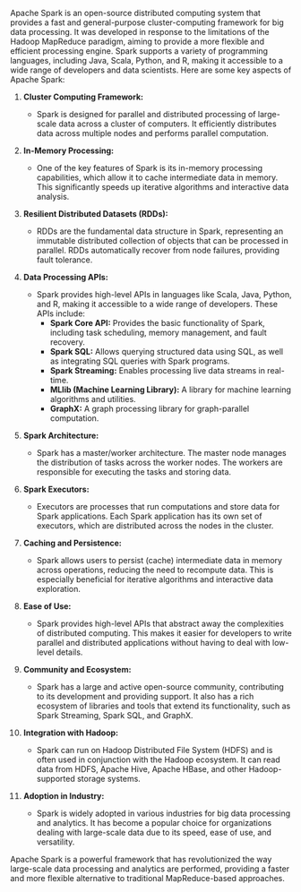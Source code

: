Apache Spark is an open-source distributed computing system that provides a fast and general-purpose cluster-computing framework for big data processing. It was developed in response to the limitations of the Hadoop MapReduce paradigm, aiming to provide a more flexible and efficient processing engine. Spark supports a variety of programming languages, including Java, Scala, Python, and R, making it accessible to a wide range of developers and data scientists. Here are some key aspects of Apache Spark:

1. **Cluster Computing Framework:**
   - Spark is designed for parallel and distributed processing of large-scale data across a cluster of computers. It efficiently distributes data across multiple nodes and performs parallel computation.

2. **In-Memory Processing:**
   - One of the key features of Spark is its in-memory processing capabilities, which allow it to cache intermediate data in memory. This significantly speeds up iterative algorithms and interactive data analysis.

3. **Resilient Distributed Datasets (RDDs):**
   - RDDs are the fundamental data structure in Spark, representing an immutable distributed collection of objects that can be processed in parallel. RDDs automatically recover from node failures, providing fault tolerance.

4. **Data Processing APIs:**
   - Spark provides high-level APIs in languages like Scala, Java, Python, and R, making it accessible to a wide range of developers. These APIs include:
      - **Spark Core API:** Provides the basic functionality of Spark, including task scheduling, memory management, and fault recovery.
      - **Spark SQL:** Allows querying structured data using SQL, as well as integrating SQL queries with Spark programs.
      - **Spark Streaming:** Enables processing live data streams in real-time.
      - **MLlib (Machine Learning Library):** A library for machine learning algorithms and utilities.
      - **GraphX:** A graph processing library for graph-parallel computation.

5. **Spark Architecture:**
   - Spark has a master/worker architecture. The master node manages the distribution of tasks across the worker nodes. The workers are responsible for executing the tasks and storing data.

6. **Spark Executors:**
   - Executors are processes that run computations and store data for Spark applications. Each Spark application has its own set of executors, which are distributed across the nodes in the cluster.

7. **Caching and Persistence:**
   - Spark allows users to persist (cache) intermediate data in memory across operations, reducing the need to recompute data. This is especially beneficial for iterative algorithms and interactive data exploration.

8. **Ease of Use:**
   - Spark provides high-level APIs that abstract away the complexities of distributed computing. This makes it easier for developers to write parallel and distributed applications without having to deal with low-level details.

9. **Community and Ecosystem:**
   - Spark has a large and active open-source community, contributing to its development and providing support. It also has a rich ecosystem of libraries and tools that extend its functionality, such as Spark Streaming, Spark SQL, and GraphX.

10. **Integration with Hadoop:**
    - Spark can run on Hadoop Distributed File System (HDFS) and is often used in conjunction with the Hadoop ecosystem. It can read data from HDFS, Apache Hive, Apache HBase, and other Hadoop-supported storage systems.

11. **Adoption in Industry:**
    - Spark is widely adopted in various industries for big data processing and analytics. It has become a popular choice for organizations dealing with large-scale data due to its speed, ease of use, and versatility.

Apache Spark is a powerful framework that has revolutionized the way large-scale data processing and analytics are performed, providing a faster and more flexible alternative to traditional MapReduce-based approaches.
